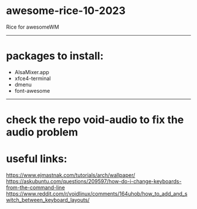 # awesome-rice-10-2023
Rice for awesomeWM

----------------------------------------------------------
# packages to install:
- AlsaMixer.app
- xfce4-terminal
- dmenu
- font-awesome

----------------------------------------------------------

# check the repo void-audio to fix the audio problem

# useful links:
https://www.ejmastnak.com/tutorials/arch/wallpaper/ 
https://askubuntu.com/questions/209597/how-do-i-change-keyboards-from-the-command-line
https://www.reddit.com/r/voidlinux/comments/164uhob/how_to_add_and_switch_between_keyboard_layouts/
